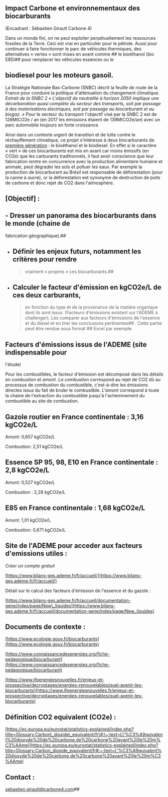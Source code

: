 ## Impact Carbone et environnementaux des biocarburants

(Encadrant : Sébastien Girault Carbone 4)

Dans un monde fini, on ne peut exploiter perpétuellement les ressources
fossiles de la Terre. Ceci est vrai en particulier pour le pétrole.
Aussi pour continuer à faire fonctionner le parc de véhicules
thermiques, des alternatives « vertes » sont mises en avant comme ## le
bioéthanol (bio E85)##  pour remplacer les véhicules essences ou le
## biodiesel pour les moteurs gasoil.  

La Stratégie Nationale Bas-Carbone (SNBC) décrit la feuille de route de
la France pour conduire la politique d'atténuation du changement
climatique. *Extrait de la SNBC 2 « L'objectif de neutralité à horizon
2050 implique une décarbonation quasi complète du secteur des
transports, soit par passage à des motorisations électriques, soit par
passage au biocarburant et au biogaz. »* Pour le secteur du transport
l'objectif visé par la SNBC 2 est de 128MtCO2e / an (en 2017 les
émissions étaient de 139MtCO2e/an) avec un parc automobile toujours en
forte croissance.

Ainsi dans un contexte urgent de transition et de lutte contre le
réchauffement climatique, ce projet s'intéresse à deux biocarburants de
[première génération](about:blank) : le bioéthanol et le
biodiesel. En effet si le caractère « vert » de ces biocarburants est
mis en avant car moins émissifs (en CO2e) que les carburants
traditionnels, il faut avoir conscience que leur fabrication rentre en
concurrence avec la production alimentaire humaine et animale, peut
dégrader les sols et polluer les eaux. Par exemple la production de
biocarburant au Brésil est responsable de déforestation (pour la canne à
sucre), or la déforestation est synonyme de destruction de puits de
carbone et donc rejet de CO2 dans l'atmosphère.

## [Objectif] : 

## - Dresser un panorama des biocarburants dans le monde (chaine de
fabrication géographique).## 

-   ## Définir les enjeux futurs, notamment les critères pour rendre
    > vraiment « propres » ces biocarburants.## 

-   ## Calculer le facteur d'émission en kgCO2e/L de ces deux carburants,
    > en fonction du type et de la provenance de la matière organique
    > dont ils sont issus. (Facteurs d'émissions existant sur l'ADEME à
    > challenger). Les comparer aux facteurs d'émissions de l'essence et
    > du diesel et en tirer les conclusions pertinentes## . Cette partie
    > peut être rendue sous format ## Excel par exemple.

## Facteurs d'émissions issus de l'ADEME (site indispensable pour
l'étude)

Pour les combustibles, le facteur d'émission est décomposé dans les
détails en *combustion* et *amont. La* *combustion* correspond au rejet
de CO2 dû au processus de combustion du combustible, c'est-à-dire les
émissions directes issus du fait de bruler le combustible. *L'amont*
correspond à toute la chaine de l'extraction du combustible jusqu'à
l'acheminement du combustible au site de combustion.

## Gazole routier en France continentale : 3,16 kgCO2e/L

Amont: 0,657 kgCO2e/L

Combustion: 2,51 kgCO2e/L

## Essence SP 95, 98, E10 en France continentale : 2,8 kgCO2e/L

Amont: 0,527 kgCO2e/L

Combustion : 2,28 kgCO2e/L

## E85 en France continentale : 1,68 kgCO2e/L

Amont: 1,01 kgCO2e/L

Combustion: 0,671 kgCO2e/L

## Site de l'ADEME pour acceder aux facteurs d'emissions utiles :

*Créer un compte gratuit*

[https://www.bilans-ges.ademe.fr/fr/accueil/](https://www.bilans-ges.ademe.fr/fr/accueil/)

Détail sur le calcul des facteurs d'émission de l'essence et du gazole :

[https://www.bilans-ges.ademe.fr/fr/accueil/documentation-gene/index/page/New\_liquides](https://www.bilans-ges.ademe.fr/fr/accueil/documentation-gene/index/page/New_liquides)

## Documents de contexte : 

[https://www.ecologie.gouv.fr/biocarburants](https://www.ecologie.gouv.fr/biocarburants)

[https://www.connaissancedesenergies.org/fiche-pedagogique/biocarburant](https://www.connaissancedesenergies.org/fiche-pedagogique/biocarburant)

[https://www.ifpenergiesnouvelles.fr/enjeux-et-prospective/decryptages/energies-renouvelables/quel-avenir-les-biocarburants](https://www.ifpenergiesnouvelles.fr/enjeux-et-prospective/decryptages/energies-renouvelables/quel-avenir-les-biocarburants)

## Définition CO2 equivalent (CO2e) : 

[https://ec.europa.eu/eurostat/statistics-explained/index.php?title=Glossary:Carbon\_dioxide\_equivalent/fr\#:\~:text=L\'%C3%A9quivalent%20dioxyde%20de%20carbone,de%20carbone%20ayant%20le%20m%C3%AAme](https://ec.europa.eu/eurostat/statistics-explained/index.php?title=Glossary:Carbon_dioxide_equivalent/fr#:~:text=L'%C3%A9quivalent%20dioxyde%20de%20carbone,de%20carbone%20ayant%20le%20m%C3%AAme)

## Contact :
[sebastien.girault\@carbone4.com](mailto:sebastien.girault@carbone4.com)## 
